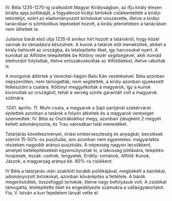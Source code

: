 IV. Béla 1235-1270-ig uralkodott Magyar Királyságban, az ifju király élesen bírálta apja politikáját, a fogyatkozó királyi birtokok csökkentették a királyi tekintélyt, ezért az eladományozott birtokokat visszavette, illetve a királyi tanácsban is szimbolikus lépéseket hozott, a király jelenlétében a tanácsban nem ülhettek le.

Julianus barát első útja 1235-6 amikor hírt hozott a tatárokról, hogy közel vannak és támadásra készülnek. A kunok a tatárok elől menekültek, akiket a király behívott az országba, és letelepítette őket, így harcosokat nyert. A kunokat az Alföldre telepítették be Kötöny vezér segítségével, akik nomád életmódot folytattak, illetve erőszakoskodtak az Alföldiekkel, illetve raboltak is.

A mongolok áttörtek a Vereckei-hágón Batu Kán vezetésével. Béla azonban népszerűtlen, nem támogatták, nem segítették, a király azonban igyekezett felkészülni a csatára. Kötönyt meggyilkolták a magyarok, így a kunok kivonultak az országból, tehát a verség szinte garantált volt a magyarok számára. 


:1241. április. 11. Muhi-csata, a magyarok a Sajó partjánál szekérvárat építettek azonban a tatárok a folyón átkeltek és a magyarok vereséget szenvedtek. IV. Béla az Osztrákokhoz megy, azonban zálogként 2 megyét kellett adományoznia, és Trau városában talál menedéket.

Tatárjárás következményei, óriási emberveszteség és anyagkár, becslések szerint 15-50%-os pusztulás, ami azonban nem egyenletes: magyarlakta részeken nagyobb arányú pusztulás. A népesség nagyon lecsökkent, amelyet betelepítésekkel egyensúlyoztak ki, a lakosság pótlására, telepítés: hospesek, észak: csehek, lengyelek, Erdély: románok, Alföld: Kunok, Jászok, a magyarság aránya kb. 80%-ra csökkent.

IV Béla a tatárjárás után szakított korább politikájával, megbékélt a bárókkal, adományozott birtokokat, azonban kővárépítés a feltétele. A bárók megerősödtek, összefüggő birtokok, illetve nagy befolyásuk volt. A zsidókat támogatta, letelepítette őket és engedélyezte számukra a vallásgyakorlatot. Fia, V. István a kun fejedelem lányát vette el.